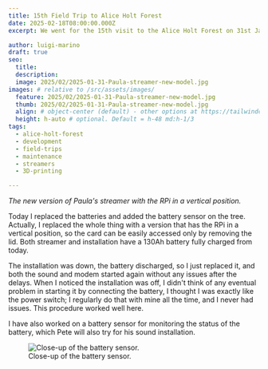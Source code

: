 ```yaml
---
title: 15th Field Trip to Alice Holt Forest
date: 2025-02-18T08:00:00.000Z
excerpt: We went for the 15th visit to the Alice Holt Forest on 31st January 2025. The main goal of this field trip was to replace batteries and change Paula's model (installation streamer) in the Willows Green Trail.

author: luigi-marino
draft: true
seo:
  title:
  description:
  image: 2025/02/2025-01-31-Paula-streamer-new-model.jpg
images: # relative to /src/assets/images/
  feature: 2025/02/2025-01-31-Paula-streamer-new-model.jpg
  thumb: 2025/02/2025-01-31-Paula-streamer-new-model.jpg
  align: # object-center (default) - other options at https://tailwindcss.com/docs/object-position
  height: h-auto # optional. Default = h-48 md:h-1/3
tags:
  - alice-holt-forest
  - development
  - field-trips
  - maintenance
  - streamers
  - 3D-printing

---
```


*The new version of Paula's streamer with the RPi in a vertical position.*

Today I replaced the batteries and added the battery sensor on the tree. Actually, I replaced the whole thing with a version that has the RPi in a vertical position, so the card can be easily accessed only by removing the lid.
Both streamer and installation have a 130Ah battery fully charged from today.

The installation was down, the battery discharged, so I just replaced it, and both the sound and modem started again without any issues after the delays.
When I noticed the installation was off, I didn't think of any eventual problem in starting it by connecting the battery, I thought I was exactly like the power switch; I regularly do that with mine all the time, and I never had issues. This procedure worked well here.

I have also worked on a battery sensor for monitoring the status of the battery, which Pete will also try for his sound installation.

<div class="flex justify-center items-center">
<figure>
<img class="mt-4 mb-4" src="/assets/images/2025/02/2025-01-31-battery-sensor.jpg" alt="Close-up of the battery sensor.">
<figcaption>Close-up of the battery sensor.</figcaption>
</figure>
</div>
